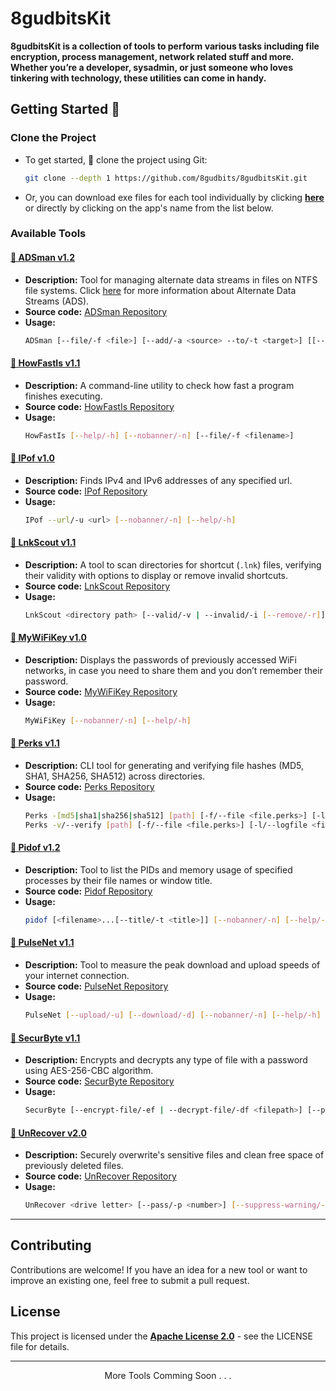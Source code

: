 # 8gudbitsKit

**8gudbitsKit is a collection of tools to perform various tasks including file encryption, process management, network related stuff and more. Whether you’re a developer, sysadmin, or just someone who loves tinkering with technology, these utilities can come in handy.**

## Getting Started 🚀

### Clone the Project

- To get started, 🔗 clone the project using Git:</li>
  ```bash
  git clone --depth 1 https://github.com/8gudbits/8gudbitsKit.git
  ```
- Or, you can download exe files for each tool individually by clicking **[here](./bin)** or directly by clicking on the app's name from the list below.

### Available Tools

#### [💾 ADSman v1.2](https://github.com/8gudbits/8gudbitsKit/raw/main/bin/ADSman.exe)

- **Description:** Tool for managing alternate data streams in files on NTFS file systems. Click [here](https://github.com/8gudbits/ADSman) for more information about Alternate Data Streams (ADS).
- **Source code:** [ADSman Repository](https://github.com/8gudbits/ADSman)
- **Usage:**
  ```bash
  ADSman [--file/-f <file>] [--add/-a <source> --to/-t <target>] [[--remove/-rm | --extract/-e <adsName>] --from-file/-ff <filename>] [--nobanner/-n] [--help/-h]
  ```

#### [💾 HowFastIs v1.1](https://github.com/8gudbits/8gudbitsKit/raw/main/bin/HowFastIs.exe)

- **Description:** A command-line utility to check how fast a program finishes executing.
- **Source code:** [HowFastIs Repository](https://github.com/8gudbits/HowFastIs)
- **Usage:**
  ```bash
  HowFastIs [--help/-h] [--nobanner/-n] [--file/-f <filename>]
  ```

#### [💾 IPof v1.0](https://github.com/8gudbits/8gudbitsKit/raw/main/bin/IPof.exe)

- **Description:** Finds IPv4 and IPv6 addresses of any specified url.
- **Source code:** [IPof Repository](https://github.com/8gudbits/IPof)
- **Usage:**
  ```bash
  IPof --url/-u <url> [--nobanner/-n] [--help/-h]
  ```

#### [💾 LnkScout v1.1](https://github.com/8gudbits/8gudbitsKit/raw/main/bin/LnkScout.exe)

- **Description:** A tool to scan directories for shortcut (`.lnk`) files, verifying their validity with options to display or remove invalid shortcuts.
- **Source code:** [LnkScout Repository](https://github.com/8gudbits/LnkScout)
- **Usage:**
  ```bash
  LnkScout <directory path> [--valid/-v | --invalid/-i [--remove/-r]] [--sort/-s] [--nobanner/-n] [--help/-h]
  ```

#### [💾 MyWiFiKey v1.0](https://github.com/8gudbits/8gudbitsKit/raw/main/bin/MyWiFiKey.exe)

- **Description:** Displays the passwords of previously accessed WiFi networks, in case you need to share them and you don’t remember their password.
- **Source code:** [MyWiFiKey Repository](https://github.com/8gudbits/MyWiFiKey)
- **Usage:**
  ```bash
  MyWiFiKey [--nobanner/-n] [--help/-h]
  ```

#### [💾 Perks v1.1](https://github.com/8gudbits/8gudbitsKit/raw/main/bin/Perks.exe)

- **Description:** CLI tool for generating and verifying file hashes (MD5, SHA1, SHA256, SHA512) across directories.
- **Source code:** [Perks Repository](https://github.com/8gudbits/Perks)
- **Usage:**
  ```bash
  Perks -[md5|sha1|sha256|sha512] [path] [-f/--file <file.perks>] [-l/--logfile <file.log>] [-n/--nobanner]
  Perks -v/--verify [path] [-f/--file <file.perks>] [-l/--logfile <file.log>] [-n/--nobanner]
  ```

#### [💾 Pidof v1.2](https://github.com/8gudbits/8gudbitsKit/raw/main/bin/pidof.exe)

- **Description:** Tool to list the PIDs and memory usage of specified processes by their file names or window title.
- **Source code:** [Pidof Repository](https://github.com/8gudbits/Pidof)
- **Usage:**
  ```bash
  pidof [<filename>...[--title/-t <title>]] [--nobanner/-n] [--help/-h]
  ```

#### [💾 PulseNet v1.1](https://github.com/8gudbits/8gudbitsKit/raw/main/bin/PulseNet.exe)

- **Description:** Tool to measure the peak download and upload speeds of your internet connection.
- **Source code:** [PulseNet Repository](https://github.com/8gudbits/PulseNet)
- **Usage:**
  ```bash
  PulseNet [--upload/-u] [--download/-d] [--nobanner/-n] [--help/-h]
  ```

#### [💾 SecurByte v1.1](https://github.com/8gudbits/8gudbitsKit/raw/main/bin/SecurByte.exe)

- **Description:** Encrypts and decrypts any type of file with a password using AES-256-CBC algorithm.
- **Source code:** [SecurByte Repository](https://github.com/8gudbits/SecurByte)
- **Usage:**
  ```bash
  SecurByte [--encrypt-file/-ef | --decrypt-file/-df <filepath>] [--passwd/-p <password>] [--nobanner/-n] [--help/-h]
  ```

#### [💾 UnRecover v2.0](https://github.com/8gudbits/8gudbitsKit/raw/main/bin/UnRecover.exe)

- **Description:** Securely overwrite's sensitive files and clean free space of previously deleted files.
- **Source code:** [UnRecover Repository](https://github.com/8gudbits/UnRecover)
- **Usage:**
  ```bash
  UnRecover <drive letter> [--pass/-p <number>] [--suppress-warning/-s] [--nobanner] [--help/-h]
  ```

---

## Contributing

Contributions are welcome! If you have an idea for a new tool or want to improve an existing one, feel free to submit a pull request.

## License

This project is licensed under the **[Apache License 2.0](https://github.com/8gudbits/8gudbitsKit/blob/main/LICENSE)** - see the LICENSE file for details.

---

<p align="center">More Tools Comming Soon . . .</p>

